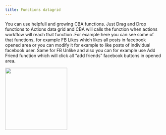 ```yaml
---
title: Functions datagrid
---
```

You can use helpfull and growing CBA functions. Just Drag and Drop functions to Actions data grid and CBA will calls the function when actions workflow will reach that function .For example here you can see some of that functions, for example FB Likes which likes all posts in facebook opened area or you can modify it for example to like posts of individual facebook user. Same for FB Unlike and also you can for example use Add Friend function which will click all “add friends” facebook buttons in opened area.
<!-- <img src="/sites/default/files/Actions.jpg"> -->
<img src="/sites/default/files/Function-to-action.jpg" height="200px">